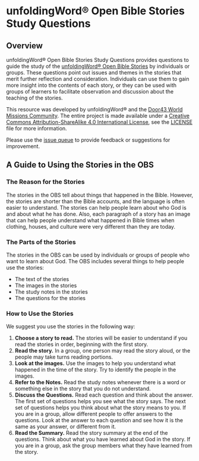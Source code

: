 # unfoldingWord® Open Bible Stories Study Questions

## Overview

unfoldingWord® Open Bible Stories Study Questions provides questions to guide the study of the [unfoldingWord® Open Bible Stories](https://www.openbiblestories.org/) by individuals or groups. These questions point out issues and themes in the stories that merit further reflection and consideration. Individuals can use them to gain more insight into the contents of each story, or they can be used with groups of learners to facilitate observation and discussion about the teaching of the stories.

This resource was developed by unfoldingWord® and the [Door43 World Missions Community](https://door43.org). The entire project is made available under a [Creative Commons Attribution-ShareAlike 4.0 International License](https://creativecommons.org/licenses/by-sa/4.0), see the [LICENSE](https://git.door43.org/unfoldingWord/en_obs-sq/src/master/LICENSE.md) file for more information.

Please use the [issue queue](https://git.door43.org/unfoldingWord/en_obs-sq/issues) to provide feedback or suggestions for improvement.

## A Guide to Using the Stories in the OBS

### The Reason for the Stories

The stories in the OBS tell about things that happened in the Bible. However, the stories are shorter than the Bible accounts, and the language is often easier to understand. The stories can help people learn about who God is and about what he has done. Also, each paragraph of a story has an image that can help people understand what happened in Bible times when clothing, houses, and culture were very different than they are today.

### The Parts of the Stories

The stories in the OBS can be used by individuals or groups of people who want to learn about God. The OBS includes several things to help people use the stories:

- The text of the stories
- The images in the stories
- The study notes in the stories
- The questions for the stories

### How to Use the Stories

We suggest you use the stories in the following way:

1. **Choose a story to read.** The stories will be easier to understand if you read the stories in order, beginning with the first story.
1. **Read the story.** In a group, one person may read the story aloud, or the people may take turns reading portions.
1. **Look at the images.** Use the images to help you understand what happened in the time of the story. Try to identify the people in the images.
1. **Refer to the Notes.** Read the study notes whenever there is a word or something else in the story that you do not understand.
1. **Discuss the Questions.** Read each question and think about the answer. The first set of questions helps you see what the story says. The next set of questions helps you think about what the story means to you. If you are in a group, allow different people to offer answers to the questions. Look at the answer to each question and see how it is the same as your answer, or different from it.
1. **Read the Summary.** Read the story summary at the end of the questions. Think about what you have learned about God in the story. If you are in a group, ask the group members what they have learned from the story.
